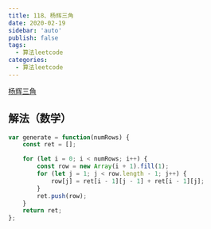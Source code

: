 ```yaml
---
title: 118、杨辉三角
date: 2020-02-19
sidebar: 'auto'
publish: false
tags: 
  - 算法leetcode
categories:
  - 算法leetcode
---
```

[杨辉三角](https://leetcode-cn.com/problems/pascals-triangle/)

## 解法（数学）
```js
var generate = function(numRows) {
    const ret = [];

    for (let i = 0; i < numRows; i++) {
        const row = new Array(i + 1).fill(1);
        for (let j = 1; j < row.length - 1; j++) {
            row[j] = ret[i - 1][j - 1] + ret[i - 1][j];
        }
        ret.push(row);
    }
    return ret;
};
```

